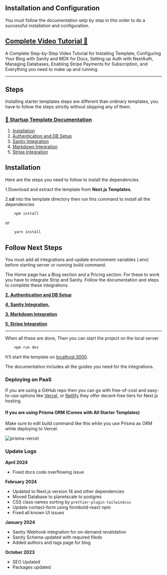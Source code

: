 ## Installation and Configuration

You must follow the documentation setp by step in this order to do a successful installation and configuration.

## [Complete Video Tutorial 🔗](https://www.youtube.com/embed/CsQOyXM6nWY)

A Complete Step-by-Step Video Tutorial for Installing Template, Configuring Your Blog with Sanity and MDX for Docs, Setting up Auth with NextAuth, Managing Databases, Enabling Stripe Payments for Subscription, and Everything you need to make up and running.

---

## Steps

Installing starter templates steps are different than ordinary templates, you have to follow the steps strictly without skipping any of them.

### [🔗 Startup Template Documentation](https://nextjstemplates.com/docs/templates#startup)

1. [Installation](#installation)
2. [Authentication and DB Setup](https://nextjstemplates.com/docs/authentication)
3. [Sanity Integration](https://nextjstemplates.com/docs/sanity)
4. [Markdown Integration](https://nextjstemplates.com/docs/markdown)
5. [Stripe Integration](https://nextjstemplates.com/docs/stripe)

## Installation

Here are the steps you need to follow to install the dependencies.

1.Download and extract the template from **Next.js Templates.**

2.**cd** into the template directory then run this command to install all the dependencies

```bash
    npm install
```

or

```bash
    yarn install
```

## Follow Next Steps

You must add all integrations and update environment variables (.env) before starting server or running build command.

The Home page has a Blog section and a Pricing section. For these to work you have to integrate Strip and Sanity. Follow the documentation and steps to complete these integrations.

**[2. Authentication and DB Setup](https://nextjstemplates.com/docs/authentication)**

**[4. Sanity Integration.](https://nextjstemplates.com/docs/sanity)**

**[3. Markdown Integration](https://nextjstemplates.com/docs/markdown)**

**[5. Stripe Integration](https://nextjstemplates.com/docs/stripe)**

---

When all these are done, Then you can start the project on the local server

```bash
    npm run dev
```

It’ll start the template on [localhost:3000](http://localhost:3000).

The documentation includes all the guides you need for the integrations.

### Deploying on PaaS

If you are using a GitHub repo then you can go with free-of-cost and easy-to-use options like [Vercel](https://vercel.com/), or [Netlify](https://netlify.com/) they offer decent-free tiers for Next.js hosting.

#### If you are using Prisma ORM (Comes with All Starter Templates)

Make sure to edit build command like this while you use Prisma as ORM while deploying to Vercel.

![prisma-vercel](https://nextjstemplates.com/docs/prisma-vercel.png)

### Update Logs

**April 2024**
- Fixed docs code overflowing issue

**February 2024**

- Updated to Next.js version 14 and other dependencies
- Moved Database to planetscale to postgres
- CSS class names sorting by `prettier-plugin-tailwindcss`
- Update contact-form using formbold-react npm
- Fixed all known UI issues

**January 2024**

- Sanity Webhook integration for on-demand revalidation
- Sanity Schema updated with required fileds
- Added authors and tags page for blog


**October 2023**

- SEO Updated
- Packages updated
